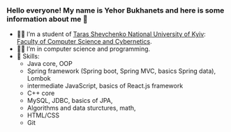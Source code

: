 ### Hello everyone! My name is Yehor Bukhanets and here is some information about me 👋

- 👨‍🎓 I’m a student of [Taras Shevchenko National University of Kyiv](https://www.univ.kiev.ua/en/): [Faculty of Computer Science and Cybernetics](http://csc.knu.ua/en/).
- 👨‍💻 I’m in computer science and programming.
- 🔢 Skills:  
    - Java core, OOP
    - Spring framework (Spring boot, Spring MVC, basics Spring data), Lombok
    - intermediate JavaScript, basics of React.js framework
    - C++ core 
    - MySQL, JDBC, basics of JPA, 
    - Algorithms and data sturctures, math, 
    - HTML/CSS
    - Git   
